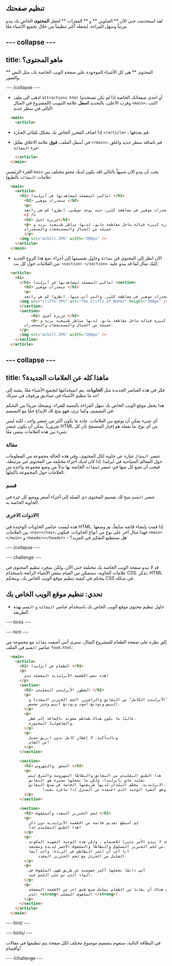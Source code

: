 ## تنظيم صفحتك

لقد استخدمت حتى الآن ** العناوين ** و ** الفقرات ** لجعل **المحتوى** الخاص بك يبدو مرتباً وسهل القراءة. لنجعله أكثر تنظيماً من خلال تجميع الأشياء معًا.

## \--- collapse \---

## title: ماهو المحتوى؟

** المحتوى ** هي كل الأشياء الموجودة على صفحة الويب الخاصة بك، مثل النص والصور.

\--- /collapse \---

+ اذهب الى ملف `attractions.html` (أو احدى صفحاتك الخاصة اذا لم تكن تستخدم المشروع في المثال) وقرب الاعلى، بالتحديد **اسفل** علامة التبويب `<main>`، اكتب التالي في سطر جديد: 

```html
  <main>
    <article>
```

+ إذا اضاف المحرر الخاص بك بشكل تلقائي العبارة `</article>` ، قم بحذفها.

+ في أسفل الملف، **فوق** علامة الاغلاق بقليل `</main>`، قم باضافة سطر جديد واغلق جزء `المقالة`:

```html
    </article>
  </main>
```

الجزء الرئيسي `main` يجب أن يبدو الان شبيهاً بالتالي (قد يكون لديك محتو مختلف بين علامات `المقالة` بالطبع):

```html
  <main>
    <article>
      <h1> اماكني المفضلة لمشاهدتها في أيرلندا </h1>
        <h2> منحدرات موهير </h2>
        <p>
        توجد منحدرات موهير في مقاطعة كلير، حيث يوجد موطني. انظروا كم هي رائعة! </p>
        <1 />
        <h2> جزيرة اخيل</h2>
        <p> هذه جزيرة كبيرة قبالة ساحل مقاطعة مايو. لديها مناظر طبيعية برية و 
        جميلة من الجبال والمستنقعات والمنحدرات.
        </p>
      <img src="achill.JPG" width="200px" />
    </article>     
  </main>
```

+ الآن انظر إلى المحتوى في `مقالك` وحاول تقسيمها إلى أجزاء. ضع هذا الزوج الجديد من العلامات حول كل بت: `<section> </section>`. إليك مثال لما قد يبدو عليه:

```html
  <article>
    <h1>
      </h1> اماكني المفضلة لمشاهدتها في أيرلندا <section>
        <h2> منحدرات موهير </h2>
        <p>
        توجد منحدرات موهير في مقاطعة كلير، والتي آتي منها. انظروا كم هي رائعة! </p>
      <img src="cliffs.JPG" alt="The Cliffs of Moher" height="200px" />
      </section>
      <section>        
           <h2> جزيرة آشيل </h2>
           <p> هذه جزيرة كبيرة قبالة ساحل مقاطعة مايو. لديها مناظر طبيعية برية و 
        جميلة من الجبال والمستنقعات والمنحدرات.
      </p>
      <img src="achill.JPG" width="200px" />
    </section>
  </article>
```

## \--- collapse \---

## title: ماهذا كله عن العلامات الجديدة؟

فكر في هذه العناصر الجديدة مثل **الحاويات**. يتم استخدامها لتجميع الأشياء معًا. يشبه إلى حد ما تنظيم الأشياء في صناديق ورفوف في منزلك!

هذا يجعل موقع الويب الخاص بك سهل القراءة بالنسبة للقراء، ويمنحك مزيدًا من التحكم في التصميم، وكما ترى، فهو يتيح لك الإبداع حقًا مع التصميم.

أي شيء يمكن أن يوضع بين العلامات. عادة ما يكون أكثر من عنصر واحد ، لكنه ليس ضرورياً. يمكن أن يكون عنصر HTML من أي نوع. ما تفعله هو إخبار المتصفح بأن كل شيء بين هذه العلامات ينتمي معًا.

### مقالة

عنصر `المقال` عبارة عن حاوية لكل المحتوى، وفي هذه الحالة مجموعة من المعلومات حول المعالم السياحية في أيرلندا. إذا كان لديك أجزاء مختلفة من المحتوى غير مرتبطة، فيجب أن تضع كل منها في عنصر `لمقالة` الخاصة بها بدلاً من وضع مجموعة واحدة من العلامات حول المجموعة بأكملها.

### قسم

عنصر `القسم` يتيح لك تقسيم المحتوى ذي الصلة إلى أجزاء أصغر ووضع كل جزء في الحاوية الخاصة به.

### الادوات الاخرى!

هذه ليست عناصر الحاويات الوحيدة في HTML. إذا قمت بإنشاء قائمة سايقاً، ثم وضعها بين العلامات `<nav></nav>`، فهذا مثال آخر على نوع من انواع الحاويات. فتكون `<main></main>` و `<header></header>` - هل تستطيع التفكير في المزيد؟

\--- /collapse \---

\--- challenge \---

قد لا تبدو صفحة الويب الخاصة بك مختلفة حتى الآن، ولكن بمجرد تنظيم المحتوى في علامات الحاوية، ستتمكن من القيام ببعض الأشياء الرائعة باستخدام CSS. تذكر، HTML يتحكم في كيفية تنظيم موقع الويب الخاص بك، ويتحكم CSS في شكله.

## تحدي: تنظيم موقع الويب الخاص بك

+ حاول تنظيم محتوى موقع الويب الخاص بك باستخدام عناصر `المقالة` و `القسم` بهذه الطريقة. 

\--- hints \---

\--- hint \---

إلق نظرة على صفحة الطعام للمشروع المثال. سترى أنني أضفت `مقالة` مع مجموعة من عناصر ` القسم ` في الملف ` food.html `:

```html
  <main>
    <article>
      <h1> الطعام في أيرلندا </h1>
      <p>
        هذه بعض الأطعمة الأيرلندية المفضلة لدي!
      </p>  
      <section>
        <h2> الفطور الأيرلندي التقليدي </h2>
        <p>
          يتكون الإفطار "الأيرلندي الكامل" من النقانق والراشيرز (لحم الخنزير المقدد) و
          البيض وبودنغ أسود وبودنغ أبيض وخبز محمص.
        </p>
        <p>
          غالبًا ما يكون هناك طماطم مشوية بالإضافة إلى فطر،
          والفاصوليا المخبوزة.
        </p>
        <p>
          وبالتأكيد، لا إفطار كامل بدون ابريق جميل 
          من الشاي!
        </p>
      </section>

      <section>
        <h2> السجق  والمهروس </h2>
        <p>
          هذا الطبق التقليدي من النقانق والبطاطا المهروسة والمرق ليس
          تقليد خاص بايرلندا، ولكن ما يجعلها مميزة هو النقانق
          الايرلندية. معظم البلدان لديها طريقتها الخاصة في صنع النقانق،
    		    وهو الشيء الوحيد الذي افتقده من المنزل إذا سافرت بعيدا!
        </p>
      </section>

      <section>
        <h2> لحم الخنزير المقدد والملفوف </h2>
        <p>
          لم أستطع تقديم قائمة من الاطعمة الأيرلندية دون ذكر
          هذا الطبق التقليدي جدا!
        </p>
        <p>
          قد لا يبدو الأمر مثيرا للاهتمام ، ولكن هذه الوجبة الشهية المكونة
          من لحم الخنزير المسلوق والبطاطا والملفوف الأخضر لذيذة ومشبعة.
          أنا أحب أن اغمر البطاطس في الزبدة، وأحب أيضا
  		      القليل من الخردل مع لحم الخنزير المقدد.
        </p>
        <p>
          أمي دائمًا تجعلها أكثر خصوصية عن طريق طهي الملفوف في
          الماء الذي تم غلي اللحم فيه.
        </p>
        <p>
          إذا كان هناك أي بقايا من الطعام يمكنك صنع طبق اخر من الاطعمة المفضلة
          لدي: <strong> الملفوف المقلي </strong>!
        </p>
      </section>
    </article>     
  </main>
```

\--- hint/ \---

\--- hints/ \---

في البطاقة التالية، ستقوم بتصميم موضوع مختلف لكل صفحة يتم تنظيمها في مقالات وأقسام!

\--- /challenge \---